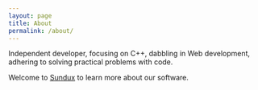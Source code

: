 ```yaml
---
layout: page
title: About
permalink: /about/
---
```


Independent developer, focusing on C++, dabbling in Web development, adhering to solving practical problems with code.

Welcome to [Sundux](http://www.sundux.com) to learn more about our software.